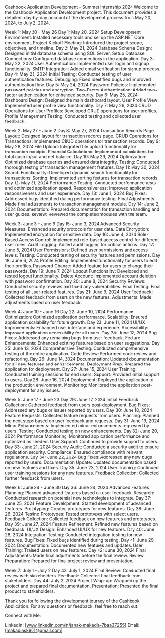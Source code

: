 Cashbook Application Development - Summer Internship 2024
Welcome to the Cashbook Application Development project. This document provides a detailed, day-by-day account of the development process from May 20, 2024, to July 2, 2024.

Week 1: May 20 - May 26
Day 1: May 20, 2024
Setup Development Environment: Installed necessary tools and set up the ASP.NET Core environment.
Project Kickoff Meeting: Introduced the project scope, objectives, and timeline.
Day 2: May 21, 2024
Database Schema Design: Designed initial database schema using SQL Server.
Setup Database Connections: Configured database connections in the application.
Day 3: May 22, 2024
User Authentication: Implemented user login and signup functionality.
SMTP Integration: Added email verification for signup process.
Day 4: May 23, 2024
Initial Testing: Conducted testing of user authentication features.
Debugging: Fixed identified bugs and improved authentication flow.
Day 5: May 24, 2024
Password Policies: Implemented password policies and encryption.
Two-Factor Authentication: Added two-factor authentication for enhanced security.
Day 6: May 25, 2024
Dashboard Design: Designed the main dashboard layout.
User Profile View: Implemented user profile view functionality.
Day 7: May 26, 2024
CRUD Operations for User Profiles: Developed CRUD operations for user profiles.
Profile Management Testing: Conducted testing and collected user feedback.

Week 2: May 27 - June 2
Day 8: May 27, 2024
Transaction Records Page Layout: Designed layout for transaction records page.
CRUD Operations for Transactions: Implemented CRUD operations for transaction records.
Day 9: May 28, 2024
File Upload: Integrated file upload functionality for transaction receipts.
Financial Calculations: Implemented calculations for total cash in/out and net balance.
Day 10: May 29, 2024
Optimization: Optimized database queries and ensured data integrity.
Testing: Conducted thorough testing of transaction management features.
Day 11: May 30, 2024
Search Functionality: Developed dynamic search functionality for transactions.
Sorting: Implemented sorting features for transaction records.
Day 12: May 31, 2024
Performance Testing: Conducted performance tests and optimized application speed.
Responsiveness: Improved application responsiveness and user experience.
Day 13: June 1, 2024
Bug Fixes: Addressed bugs identified during performance testing.
Final Adjustments: Made final adjustments to transaction management module.
Day 14: June 2, 2024
Documentation: Prepared documentation for transaction handling and user guides.
Review: Reviewed the completed modules with the team.

Week 3: June 3 - June 9
Day 15: June 3, 2024
Advanced Security Measures: Enhanced security protocols for user data.
Data Encryption: Implemented encryption for sensitive data.
Day 16: June 4, 2024
Role-Based Access Control: Implemented role-based access control for different user roles.
Audit Logging: Added audit logging for critical actions.
Day 17: June 5, 2024
User Permissions: Defined user permissions and access levels.
Testing: Conducted testing of security features and permissions.
Day 18: June 6, 2024
Profile Editing: Implemented functionality for users to edit their profiles.
Password Change: Added feature for users to change their passwords.
Day 19: June 7, 2024
Logout Functionality: Developed and tested logout functionality.
Delete Account: Implemented account deletion with password confirmation.
Day 20: June 8, 2024
Security Reviews: Conducted security reviews and fixed any vulnerabilities.
Final Testing: Final testing of all user-related features.
Day 21: June 9, 2024
User Feedback: Collected feedback from users on the new features.
Adjustments: Made adjustments based on user feedback.

Week 4: June 10 - June 16
Day 22: June 10, 2024
Performance Optimization: Optimized application performance.
Scalability: Ensured application scalability for future growth.
Day 23: June 11, 2024
UI/UX Improvements: Enhanced user interface and experience.
Accessibility: Improved application accessibility for all users.
Day 24: June 12, 2024
Bug Fixes: Addressed any remaining bugs from user feedback.
Feature Enhancements: Enhanced existing features based on user suggestions.
Day 25: June 13, 2024
Comprehensive Testing: Conducted comprehensive testing of the entire application.
Code Review: Performed code review and refactoring.
Day 26: June 14, 2024
Documentation: Updated documentation for all new features and enhancements.
Deployment Prep: Prepared the application for deployment.
Day 27: June 15, 2024
User Training: Conducted training sessions for end users.
Support: Provided initial support to users.
Day 28: June 16, 2024
Deployment: Deployed the application to the production environment.
Monitoring: Monitored the application post-deployment for any issues.

Week 5: June 17 - June 23
Day 29: June 17, 2024
Initial Feedback Collection: Gathered feedback from users post-deployment.
Bug Fixes: Addressed any bugs or issues reported by users.
Day 30: June 18, 2024
Feature Requests: Collected feature requests from users.
Planning: Planned the next steps based on user feedback and requests.
Day 31: June 19, 2024
Minor Enhancements: Implemented minor enhancements requested by users.
Testing: Conducted testing on new enhancements.
Day 32: June 20, 2024
Performance Monitoring: Monitored application performance and optimized as needed.
User Support: Continued to provide support to users.
Day 33: June 21, 2024
Security Audit: Conducted a security audit to ensure application security.
Compliance: Ensured compliance with relevant regulations.
Day 34: June 22, 2024
Bug Fixes: Addressed any new bugs reported by users.
Documentation Update: Updated documentation based on new features and fixes.
Day 35: June 23, 2024
User Training: Continued user training sessions for any new features.
Feedback Collection: Collected further feedback from users.

Week 6: June 24 - June 30
Day 36: June 24, 2024
Advanced Features Planning: Planned advanced features based on user feedback.
Research: Conducted research on potential new technologies to integrate.
Day 37: June 25, 2024
Feature Development: Started development of advanced features.
Prototyping: Created prototypes for new features.
Day 38: June 26, 2024
Testing Prototypes: Tested prototypes with select users.
Feedback Collection: Collected feedback on new features and prototypes.
Day 39: June 27, 2024
Feature Refinement: Refined new features based on feedback.
UI/UX Design: Enhanced UI/UX for new features.
Day 40: June 28, 2024
Integration Testing: Conducted integration testing for new features.
Bug Fixes: Fixed bugs identified during testing.
Day 41: June 29, 2024
Documentation: Documented new features and updates.
User Training: Trained users on new features.
Day 42: June 30, 2024
Final Adjustments: Made final adjustments before the final review.
Review Preparation: Prepared for final project review and presentation.

Week 7: July 1 - July 2
Day 43: July 1, 2024
Final Review: Conducted final review with stakeholders.
Feedback: Collected final feedback from stakeholders.
Day 44: July 2, 2024
Project Wrap-up: Wrapped up the project and prepared final documentation.
Presentation: Presented the final product to stakeholders.


Thank you for following the development journey of the Cashbook Application. For any questions or feedback, feel free to reach out.

Connect with Me:

LinkedIn: [www.linkedin.com/in/janak-makadia-7baa37255]
Email: [makadiask901@gmail.com]
